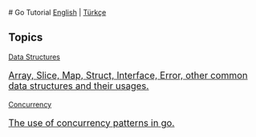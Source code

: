 # Go Tutorial
[English](/) | [Türkçe](tr/)

## Topics
<div class="cards">
    <a href="data-structures/">
        <div class="card">
            <div class="card-content">
             Data Structures
             <p style="font-size: 18px;">
             Array, Slice, Map, Struct, Interface, Error, other common 
             data structures and their usages. 
             </p>
            </div>
        </div>
    </a>
    <a href="concurrency/">
        <div class="card">
            <div class="card-content">
            Concurrency
            <p style="font-size: 18px;">
             The use of concurrency patterns in go.
             </p>
            </div>
        </div>
    </a>
</div>

